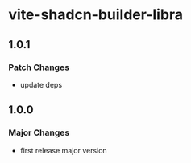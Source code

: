 # vite-shadcn-builder-libra

## 1.0.1

### Patch Changes

- update deps

## 1.0.0

### Major Changes

- first release major version
